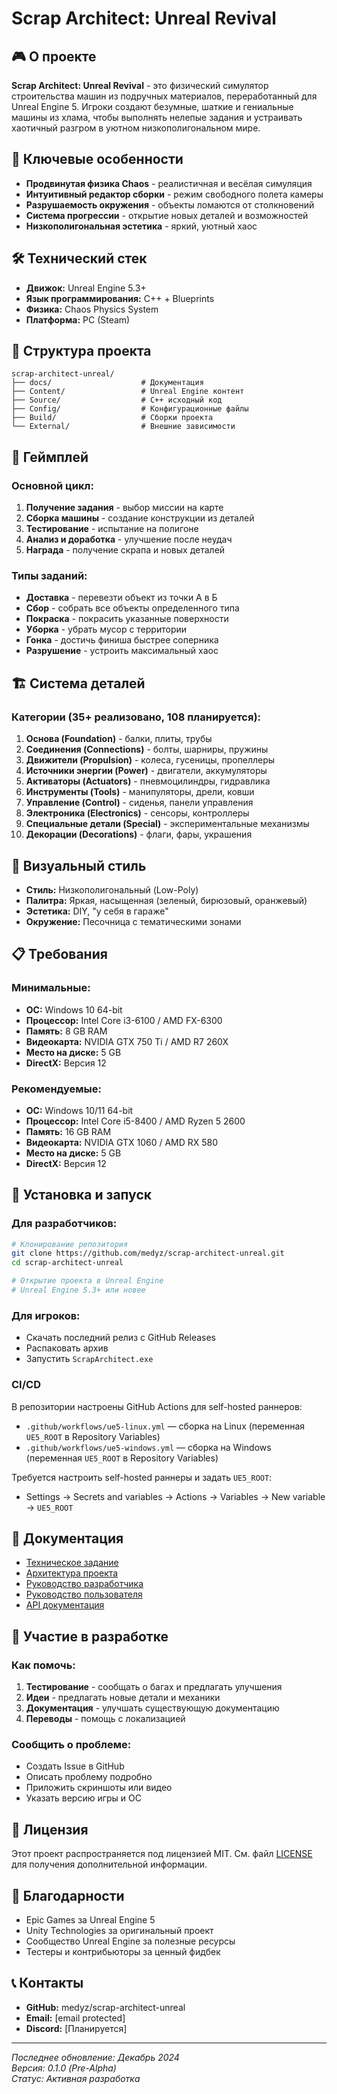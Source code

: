 # Scrap Architect: Unreal Revival


## 🎮 О проекте

**Scrap Architect: Unreal Revival** - это физический симулятор строительства машин из подручных материалов, переработанный для Unreal Engine 5. Игроки создают безумные, шаткие и гениальные машины из хлама, чтобы выполнять нелепые задания и устраивать хаотичный разгром в уютном низкополигональном мире.

## 🚀 Ключевые особенности

- **Продвинутая физика Chaos** - реалистичная и весёлая симуляция
- **Интуитивный редактор сборки** - режим свободного полета камеры
- **Разрушаемость окружения** - объекты ломаются от столкновений
- **Система прогрессии** - открытие новых деталей и возможностей
- **Низкополигональная эстетика** - яркий, уютный хаос

## 🛠 Технический стек

- **Движок:** Unreal Engine 5.3+
- **Язык программирования:** C++ + Blueprints
- **Физика:** Chaos Physics System
- **Платформа:** PC (Steam)

## 📁 Структура проекта

```
scrap-architect-unreal/
├── docs/                    # Документация
├── Content/                 # Unreal Engine контент
├── Source/                  # C++ исходный код
├── Config/                  # Конфигурационные файлы
├── Build/                   # Сборки проекта
└── External/                # Внешние зависимости
```

## 🎯 Геймплей

### Основной цикл:
1. **Получение задания** - выбор миссии на карте
2. **Сборка машины** - создание конструкции из деталей
3. **Тестирование** - испытание на полигоне
4. **Анализ и доработка** - улучшение после неудач
5. **Награда** - получение скрапа и новых деталей

### Типы заданий:
- **Доставка** - перевезти объект из точки А в Б
- **Сбор** - собрать все объекты определенного типа
- **Покраска** - покрасить указанные поверхности
- **Уборка** - убрать мусор с территории
- **Гонка** - достичь финиша быстрее соперника
- **Разрушение** - устроить максимальный хаос

## 🏗 Система деталей

### Категории (35+ реализовано, 108 планируется):

1. **Основа (Foundation)** - балки, плиты, трубы
2. **Соединения (Connections)** - болты, шарниры, пружины
3. **Движители (Propulsion)** - колеса, гусеницы, пропеллеры
4. **Источники энергии (Power)** - двигатели, аккумуляторы
5. **Активаторы (Actuators)** - пневмоцилиндры, гидравлика
6. **Инструменты (Tools)** - манипуляторы, дрели, ковши
7. **Управление (Control)** - сиденья, панели управления
8. **Электроника (Electronics)** - сенсоры, контроллеры
9. **Специальные детали (Special)** - экспериментальные механизмы
10. **Декорации (Decorations)** - флаги, фары, украшения

## 🎨 Визуальный стиль

- **Стиль:** Низкополигональный (Low-Poly)
- **Палитра:** Яркая, насыщенная (зеленый, бирюзовый, оранжевый)
- **Эстетика:** DIY, "у себя в гараже"
- **Окружение:** Песочница с тематическими зонами

## 📋 Требования

### Минимальные:
- **ОС:** Windows 10 64-bit
- **Процессор:** Intel Core i3-6100 / AMD FX-6300
- **Память:** 8 GB RAM
- **Видеокарта:** NVIDIA GTX 750 Ti / AMD R7 260X
- **Место на диске:** 5 GB
- **DirectX:** Версия 12

### Рекомендуемые:
- **ОС:** Windows 10/11 64-bit
- **Процессор:** Intel Core i5-8400 / AMD Ryzen 5 2600
- **Память:** 16 GB RAM
- **Видеокарта:** NVIDIA GTX 1060 / AMD RX 580
- **Место на диске:** 5 GB
- **DirectX:** Версия 12

## 🚀 Установка и запуск

### Для разработчиков:

```bash
# Клонирование репозитория
git clone https://github.com/medyz/scrap-architect-unreal.git
cd scrap-architect-unreal

# Открытие проекта в Unreal Engine
# Unreal Engine 5.3+ или новее
```

### Для игроков:
- Скачать последний релиз с GitHub Releases
- Распаковать архив
- Запустить `ScrapArchitect.exe`

### CI/CD

В репозитории настроены GitHub Actions для self-hosted раннеров:
- `.github/workflows/ue5-linux.yml` — сборка на Linux (переменная `UE5_ROOT` в Repository Variables)
- `.github/workflows/ue5-windows.yml` — сборка на Windows (переменная `UE5_ROOT` в Repository Variables)

Требуется настроить self-hosted раннеры и задать `UE5_ROOT`:
- Settings → Secrets and variables → Actions → Variables → New variable → `UE5_ROOT`

## 📝 Документация

- [Техническое задание](docs/technical-specification.md)
- [Архитектура проекта](docs/architecture.md)
- [Руководство разработчика](docs/developer-guide.md)
- [Руководство пользователя](docs/user-guide.md)
- [API документация](docs/api.md)

## 🤝 Участие в разработке

### Как помочь:
1. **Тестирование** - сообщать о багах и предлагать улучшения
2. **Идеи** - предлагать новые детали и механики
3. **Документация** - улучшать существующую документацию
4. **Переводы** - помощь с локализацией

### Сообщить о проблеме:
- Создать Issue в GitHub
- Описать проблему подробно
- Приложить скриншоты или видео
- Указать версию игры и ОС

## 📄 Лицензия

Этот проект распространяется под лицензией MIT. См. файл [LICENSE](LICENSE) для получения дополнительной информации.

## 🙏 Благодарности

- Epic Games за Unreal Engine 5
- Unity Technologies за оригинальный проект
- Сообщество Unreal Engine за полезные ресурсы
- Тестеры и контрибьюторы за ценный фидбек

## 📞 Контакты

- **GitHub:** medyz/scrap-architect-unreal
- **Email:** [email protected]
- **Discord:** [Планируется]

---

_Последнее обновление: Декабрь 2024_  
_Версия: 0.1.0 (Pre-Alpha)_  
_Статус: Активная разработка_
